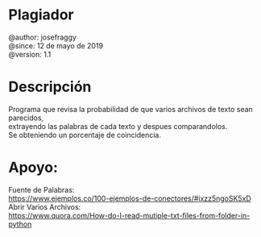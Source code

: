 # Plagiador
 @author: josefraggy <br />
 @since: 12 de mayo de 2019 <br />
 @version: 1.1 <br />

# Descripción
Programa que revisa la probabilidad de que varios archivos de texto sean parecidos,<br /> extrayendo las palabras de cada texto y despues comparandolos. <br />
Se obteniendo un porcentaje de coincidencia.

# Apoyo:
Fuente de Palabras: <br />
https://www.ejemplos.co/100-ejemplos-de-conectores/#ixzz5ngoSK5xD <br />
Abrir Varios Archivos: <br />
https://www.quora.com/How-do-I-read-mutiple-txt-files-from-folder-in-python
